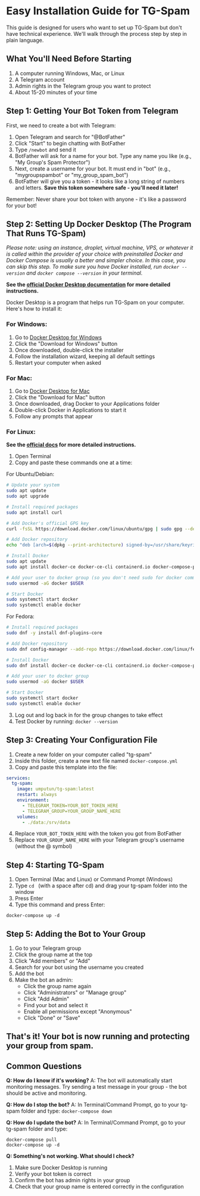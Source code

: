 # Easy Installation Guide for TG-Spam

This guide is designed for users who want to set up TG-Spam but don't have technical experience. We'll walk through the process step by step in plain language.

## What You'll Need Before Starting

1. A computer running Windows, Mac, or Linux
2. A Telegram account
3. Admin rights in the Telegram group you want to protect
4. About 15-20 minutes of your time

## Step 1: Getting Your Bot Token from Telegram

First, we need to create a bot with Telegram:

1. Open Telegram and search for "@BotFather"
2. Click "Start" to begin chatting with BotFather
3. Type `/newbot` and send it
4. BotFather will ask for a name for your bot. Type any name you like (e.g., "My Group's Spam Protector")
5. Next, create a username for your bot. It must end in "bot" (e.g., "mygroupspambot" or "my_group_spam_bot")
6. BotFather will give you a token - it looks like a long string of numbers and letters. **Save this token somewhere safe - you'll need it later!**

Remember: Never share your bot token with anyone - it's like a password for your bot!

## Step 2: Setting Up Docker Desktop (The Program That Runs TG-Spam)

*Please note: using an instance, droplet, virtual machine, VPS, or whatever it is called within the provider of your choice with preinstalled Docker and Docker Compose is usually a better and simpler choice. In this case, you can skip this step. To make sure you have Docker installed, run `docker --version` and `docker compose --version` in your terminal.*

**See the [official Docker Desktop documentation](https://docs.docker.com/desktop/) for more detailed instructions.**

Docker Desktop is a program that helps run TG-Spam on your computer. Here's how to install it:

### For Windows:
1. Go to [Docker Desktop for Windows](https://www.docker.com/products/docker-desktop/)
2. Click the "Download for Windows" button
3. Once downloaded, double-click the installer
4. Follow the installation wizard, keeping all default settings
5. Restart your computer when asked

### For Mac:
1. Go to [Docker Desktop for Mac](https://www.docker.com/products/docker-desktop/)
2. Click the "Download for Mac" button
3. Once downloaded, drag Docker to your Applications folder
4. Double-click Docker in Applications to start it
5. Follow any prompts that appear

### For Linux:

**See the [official docs](https://docs.docker.com/engine/install/) for more detailed instructions.**

1. Open Terminal
2. Copy and paste these commands one at a time:

For Ubuntu/Debian:
```bash
# Update your system
sudo apt update
sudo apt upgrade

# Install required packages
sudo apt install curl

# Add Docker's official GPG key
curl -fsSL https://download.docker.com/linux/ubuntu/gpg | sudo gpg --dearmor -o /usr/share/keyrings/docker-archive-keyring.gpg

# Add Docker repository
echo "deb [arch=$(dpkg --print-architecture) signed-by=/usr/share/keyrings/docker-archive-keyring.gpg] https://download.docker.com/linux/ubuntu $(lsb_release -cs) stable" | sudo tee /etc/apt/sources.list.d/docker.list > /dev/null

# Install Docker
sudo apt update
sudo apt install docker-ce docker-ce-cli containerd.io docker-compose-plugin

# Add your user to docker group (so you don't need sudo for docker commands)
sudo usermod -aG docker $USER

# Start Docker
sudo systemctl start docker
sudo systemctl enable docker
```

For Fedora:
```bash
# Install required packages
sudo dnf -y install dnf-plugins-core

# Add Docker repository
sudo dnf config-manager --add-repo https://download.docker.com/linux/fedora/docker-ce.repo

# Install Docker
sudo dnf install docker-ce docker-ce-cli containerd.io docker-compose-plugin

# Add your user to docker group
sudo usermod -aG docker $USER

# Start Docker
sudo systemctl start docker
sudo systemctl enable docker
```

3. Log out and log back in for the group changes to take effect
4. Test Docker by running: `docker --version`


## Step 3: Creating Your Configuration File

1. Create a new folder on your computer called "tg-spam"
2. Inside this folder, create a new text file named `docker-compose.yml`
3. Copy and paste this template into the file:

```yaml
services:
  tg-spam:
    image: umputun/tg-spam:latest
    restart: always
    environment:
      - TELEGRAM_TOKEN=YOUR_BOT_TOKEN_HERE
      - TELEGRAM_GROUP=YOUR_GROUP_NAME_HERE
    volumes:
      - ./data:/srv/data
```

4. Replace `YOUR_BOT_TOKEN_HERE` with the token you got from BotFather
5. Replace `YOUR_GROUP_NAME_HERE` with your Telegram group's username (without the @ symbol)

## Step 4: Starting TG-Spam

1. Open Terminal (Mac and Linux) or Command Prompt (Windows)
2. Type `cd ` (with a space after cd) and drag your tg-spam folder into the window
3. Press Enter
4. Type this command and press Enter:
```
docker-compose up -d
```

## Step 5: Adding the Bot to Your Group

1. Go to your Telegram group
2. Click the group name at the top
3. Click "Add members" or "Add"
4. Search for your bot using the username you created
5. Add the bot
6. Make the bot an admin:
    - Click the group name again
    - Click "Administrators" or "Manage group"
    - Click "Add Admin"
    - Find your bot and select it
    - Enable all permissions except "Anonymous"
    - Click "Done" or "Save"

## That's it! Your bot is now running and protecting your group from spam.

## Common Questions

**Q: How do I know if it's working?**
A: The bot will automatically start monitoring messages. Try sending a test message in your group - the bot should be active and monitoring.

**Q: How do I stop the bot?**
A: In Terminal/Command Prompt, go to your tg-spam folder and type: `docker-compose down`

**Q: How do I update the bot?**
A: In Terminal/Command Prompt, go to your tg-spam folder and type:
```
docker-compose pull
docker-compose up -d
```

**Q: Something's not working. What should I check?**
1. Make sure Docker Desktop is running
2. Verify your bot token is correct
3. Confirm the bot has admin rights in your group
4. Check that your group name is entered correctly in the configuration

